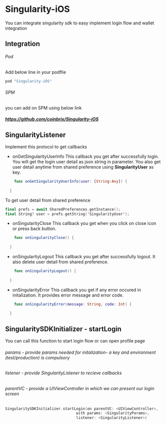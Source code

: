 # Singularity-iOS
You  can integrate singularity sdk to easy implement login flow and wallet integration

## Integration

###### Pod
Add below line in your podflie
```ruby
pod "Singularity-iOS"
```
###### SPM
you can add on SPM using below link
##### https://github.com/coinbrix/Singularity-iOS

## SingularityListener

Implement this protocol to get callbacks

- onGetSingularityUserInfo
This callback you get after successfully login. You will get the login user detail as json string in parameter.
You also get user detail anytime from shared preference using **SingularityUser** as key.
```swift
    func onGetSingularityUserInfo(user: [String:Any]) {
   
  }
```
To get user detail from shared preference
```swift
final prefs = await SharedPreferences.getInstance();
final String? user = prefs.getString('SingularityUser');
```

- onSingularityClose
This callback you get when you click on close icon or press back button.
```swift
    func onSingularityClose() {
   
  }
```

- onSingularityLogout
This callback you get after successfully logout. It also delete user detail from shared preference.
```swift
    func onSingularityLogout() {
  
  }
```

- onSingularityError
This callback you get if any error occured in initalization. It provides error message and error code.
```swift
    func onSingularityError(message: String, code: Int) {
  
  }
```

## SingularitySDKInitializer - startLogin
You can call this function to start login flow or can open profile page
  ###### params - provide params needed for initalization- a key and environment (test/production) is compulsory
  ###### listener - provide SingularityListener to recieve callbacks
  ###### parentVC - provide a UIViewController in which we can present our login screen
  ```swift
SingularitySDKInitializer.startLogin(on parentVC: <UIViewController>,
                                  with params: <SingularityParams>,
                                  listener: <SingularityListener>)
  
```
  
  
  
